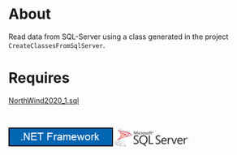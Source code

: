 ﻿# About

Read data from SQL-Server using a class generated in the project `CreateClassesFromSqlServer`.

# Requires

[NorthWind2020_1.sql](https://gist.github.com/karenpayneoregon/40a6e1158ff29819286a39b7f1ed1ae8)

</br>

![Net Versions](../assets/NetVersions.png)![Sql Server1](../assets/sql-server1.png)